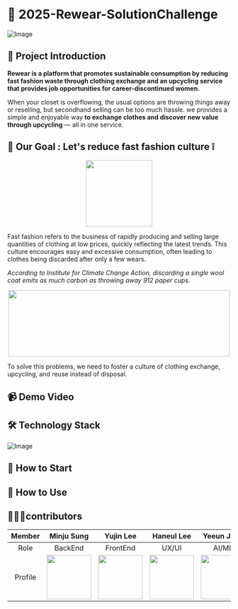 # 👕 2025-Rewear-SolutionChallenge
![Image](https://github.com/user-attachments/assets/6b8b7023-9b7b-4acd-b86f-30c6e2f5326d)

## 📢 Project Introduction
**Rewear is a platform that promotes sustainable consumption by reducing fast fashion waste through clothing exchange and an upcycling service that provides job opportunities for career-discontinued women.**

When your closet is overflowing, the usual options are throwing things away or reselling, but secondhand selling can be too much hassle. we provides a simple and enjoyable way **to exchange clothes and discover new value through upcycling** — all in one service.

## 📌 Our Goal : Let's reduce fast fashion culture ❕
<p align = "center">
<img src= "https://github.com/user-attachments/assets/34ed7575-bd87-4ca4-a73a-752f49d53087" width="150" height="150"/>
</p>

Fast fashion refers to the business of rapidly producing and selling large quantities of clothing at low prices, quickly reflecting the latest trends. This culture encourages easy and excessive consumption, often leading to clothes being discarded after only a few wears. 

*According to Institute for Climate Change Action, discarding a single wool coat emits as much carbon as throwing away 912 paper cups.*
<p align = "center">
<img src= "https://github.com/user-attachments/assets/68847914-8aa7-4452-9acd-3b4f0a45cdb5" width="500" height="150"/> 
</p>
To solve this problems, we need to foster a culture of clothing exchange, upcycling, and reuse instead of disposal.

## 📹 Demo Video

## 🛠 Technology Stack
![Image](https://github.com/user-attachments/assets/9076b913-c8fc-4de8-a9d0-cc2b677e4938)

## 📱 How to Start

## 👗 How to Use

## 👩🏻‍💻contributors

|Member| Minju Sung | Yujin Lee | Haneul Lee | Yeeun Jeon |
|:--:|:--:|:--:|:--:|:--:|
|Role| BackEnd | FrontEnd | UX/UI | AI/ML |
|Profile|  <img src= "https://github.com/user-attachments/assets/3eb7150e-6ed8-452b-8c79-e133fdf71024" width="100" height="100"/>     | <img src= "https://github.com/user-attachments/assets/1fb79008-878a-4cdc-90c3-490b2b2a3ec9" width="100" height="100"/>   | <img src= "https://github.com/user-attachments/assets/c86d20f1-1d8d-4442-a786-46b3a666f68f" width="100" height="100"/>  | <img src= "https://github.com/user-attachments/assets/3b71bfdf-6fe3-4cce-8641-9c903e0f77fa" width="100" height="100"/>   |

